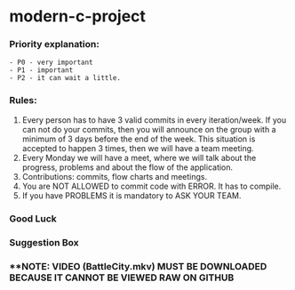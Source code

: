 # modern-c-project



### **Priority explanation:** 
    - P0 - very important 
    - P1 - important
    - P2 - it can wait a little.
### **Rules:**

1.  Every person has to have 3 valid commits in every iteration/week. If you can not do your commits, then you will announce on the group with a minimum of 3 days before the end of the week. This situation is accepted to happen 3 times, then we will have a team meeting.
2. Every Monday we will have a meet, where we will talk about the progress, problems and about the flow of the application.
3. Contributions: commits, flow charts and meetings.
4. You are NOT ALLOWED to commit code with ERROR. It has to compile.
5. If you have PROBLEMS it is mandatory to ASK YOUR TEAM.

### **Good Luck**
### **Suggestion Box**
### **NOTE: VIDEO (BattleCity.mkv) MUST BE DOWNLOADED BECAUSE IT CANNOT BE VIEWED RAW ON GITHUB
